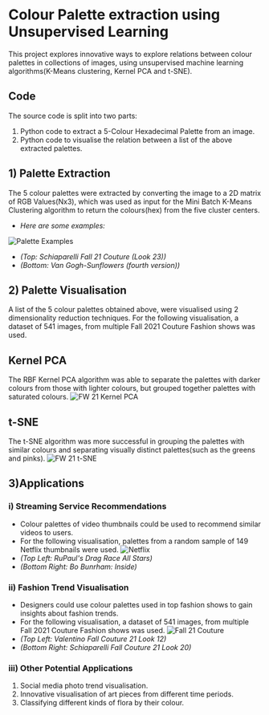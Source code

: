 

# Colour Palette extraction using Unsupervised Learning
This project explores innovative ways to explore relations between colour palettes in collections of images, using unsupervised machine learning algorithms(K-Means clustering, Kernel PCA and t-SNE).
## Code
The source code is split into two parts:
1. Python code to extract a 5-Colour Hexadecimal Palette from an image.
2. Python code to visualise the relation between a list of the above extracted palettes.
## 1) Palette Extraction
The 5 colour palettes were extracted by converting the image to a 2D matrix of RGB Values(Nx3), which was used as input for the Mini Batch K-Means Clustering algorithm to return the colours(hex) from the five cluster centers. 
- *Here are some examples:*
 
![Palette Examples](https://user-images.githubusercontent.com/82210227/129468364-f7f9a8a8-f2bb-491e-94bc-cf5d3c9d4b9b.png)
- *(Top: Schiaparelli Fall 21 Couture (Look 23))*
- *(Bottom: Van Gogh-Sunflowers (fourth version))*
## 2) Palette Visualisation
A list of the 5 colour palettes obtained above, were visualised using 2 dimensionality reduction techniques. For the following visualisation, a dataset of 541 images, from multiple Fall 2021 Couture Fashion shows was used.
## Kernel PCA
The RBF Kernel PCA algorithm was able to separate the palettes with darker colours from those with lighter colours, but grouped together palettes with saturated colours.
![FW 21 Kernel PCA](https://user-images.githubusercontent.com/82210227/129468412-38535f23-6856-408b-8b58-d7238a69bb4e.png)
## t-SNE
The t-SNE algorithm was more successful in grouping the palettes with similar colours and separating visually distinct palettes(such as the greens and pinks).
![FW 21 t-SNE](https://user-images.githubusercontent.com/82210227/129468410-a9a90e88-7d1d-4ead-8e8e-cf7e7bcaccb1.png)

## 3)Applications
### i) Streaming Service Recommendations
- Colour palettes of video thumbnails could be used to recommend similar videos to users.
- For the following visualisation, palettes from a random sample of 149 Netflix thumbnails were used.
![Netflix](https://user-images.githubusercontent.com/82210227/129468416-0bec85cf-67e6-4532-a1ed-617b0455db08.png)
- *(Top Left: RuPaul's Drag Race All Stars)*
-  *(Bottom Right: Bo Bunrham: Inside)*
### ii) Fashion Trend Visualisation
- Designers could use colour palettes used in top fashion shows to gain insights about fashion trends.
-  For the following visualisation, a dataset of 541 images, from multiple Fall 2021 Couture Fashion shows was used.
![Fall 21 Couture](https://user-images.githubusercontent.com/82210227/129468419-04e7a777-a80c-4569-8131-e0c3a0dbd6d2.png)
- *(Top Left: Valentino Fall Couture 21 Look 12)*
- *(Bottom Right: Schiaparelli Fall Couture 21 Look 20)*
### iii) Other Potential Applications
1. Social media photo trend visualisation.
2. Innovative visualisation of art pieces from different time periods.
3. Classifying different kinds of flora by their colour. 

